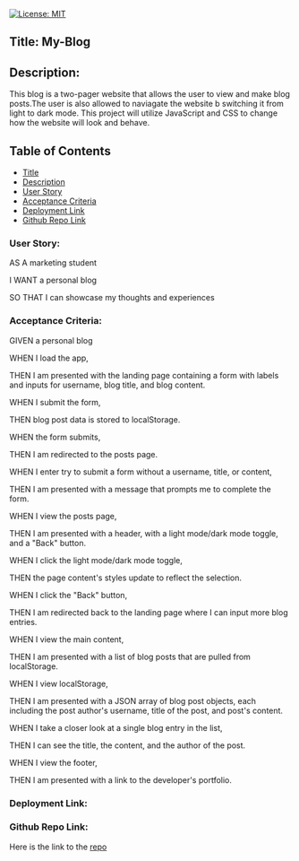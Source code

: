 [![License: MIT](https://img.shields.io/badge/License-MIT-yellow.svg)](https://opensource.org/licenses/MIT)

## Title: My-Blog

## Description:
This blog is a two-pager website that allows the user to view and make blog posts.The user is also allowed to naviagate the website b switching it from light to dark mode. This project will utilize JavaScript and CSS to change how the website will look and behave.

## Table of Contents
- [Title](#title)
- [Description](#description)
- [User Story](#user-story)
- [Acceptance Criteria](#acceptance-criteria)
- [Deployment Link](#deployment-link)
- [Github Repo Link](#github-repo-link)


### User Story:
AS A marketing student

I WANT a personal blog

SO THAT I can showcase my thoughts and experiences

### Acceptance Criteria:
GIVEN a personal blog

WHEN I load the app,

THEN I am presented with the landing page containing a form with labels and inputs for username, blog title, and blog content.

WHEN I submit the form,

THEN blog post data is stored to localStorage.

WHEN the form submits,

THEN I am redirected to the posts page.

WHEN I enter try to submit a form without a username, title, or content,

THEN I am presented with a message that prompts me to complete the form.

WHEN I view the posts page,

THEN I am presented with a header, with a light mode/dark mode toggle, and a "Back" button.

WHEN I click the light mode/dark mode toggle,

THEN the page content's styles update to reflect the selection.

WHEN I click the "Back" button,

THEN I am redirected back to the landing page where I can input more blog entries.

WHEN I view the main content,

THEN I am presented with a list of blog posts that are pulled from localStorage.

WHEN I view localStorage,

THEN I am presented with a JSON array of blog post objects, each including the post author's username, title of the post, and post's content.

WHEN I take a closer look at a single blog entry in the list,

THEN I can see the title, the content, and the author of the post.

WHEN I view the footer,

THEN I am presented with a link to the developer's portfolio.

### Deployment Link:

### Github Repo Link:
Here is the link to the [repo](https://github.com/scerda8/My-blog.git)
